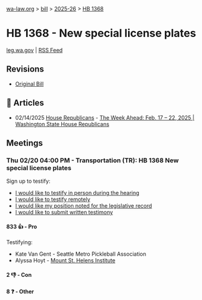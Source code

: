 [wa-law.org](/) > [bill](/bill/) > [2025-26](/bill/2025-26/) > [HB 1368](/bill/2025-26/hb/1368/)

# HB 1368 - New special license plates
[leg.wa.gov](https://app.leg.wa.gov/billsummary?BillNumber=1368&Year=2025&Initiative=false) | [RSS Feed](./rss.xml)

## Revisions
* [Original Bill](1/)

## 📰 Articles
* 02/14/2025 [House Republicans](/org/house_republicans/) - [The Week Ahead: Feb. 17 – 22, 2025 | Washington State House Republicans](https://houserepublicans.wa.gov/week/the-week-ahead-feb-17-22-2025/#:~:text=HB%201368)

## Meetings
### Thu 02/20 04:00 PM - Transportation (TR): HB 1368 New special license plates
Sign up to testify:
* [I would like to testify in person during the hearing](https://app.leg.wa.gov/csi/Testifier/Add?chamber=House&mId=32844&aId=164088&caId=25970&tId=1)
* [I would like to testify remotely](https://app.leg.wa.gov/csi/Testifier/Add?chamber=House&mId=32844&aId=164088&caId=25970&tId=2)
* [I would like my position noted for the legislative record](https://app.leg.wa.gov/csi/Testifier/Add?chamber=House&mId=32844&aId=164088&caId=25970&tId=3)
* [I would like to submit written testimony](https://app.leg.wa.gov/csi/Testifier/Add?chamber=House&mId=32844&aId=164088&caId=25970&tId=4)

#### 833 👍 - Pro
Testifying:
* Kate Van Gent - Seattle Metro Pickleball Association
* Alyssa Hoyt - [Mount St. Helens Institute](/org/mount_st._helens_institute/)

#### 2 👎 - Con

#### 8 ❓ - Other
